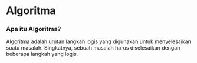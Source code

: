 # Algoritma
### Apa itu Algoritma?
Algoritma adalah urutan langkah logis yang digunakan untuk menyelesaikan suatu masalah. Singkatnya, sebuah masalah harus diselesaikan dengan beberapa langkah yang logis.

